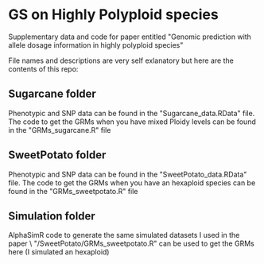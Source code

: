 # GS on Highly Polyploid species

Supplementary data and code for paper entitled "Genomic prediction with allele dosage information in highly polyploid species"

File names and descriptions are very self exlanatory but here are the contents of this repo:

## Sugarcane folder

Phenotypic and SNP data can be found in the "Sugarcane_data.RData" file.
The code to get the GRMs when you have mixed Ploidy levels can be found in the "GRMs_sugarcane.R" file

## SweetPotato folder

Phenotypic and SNP data can be found in the "SweetPotato_data.RData" file.
The code to get the GRMs when you have an hexaploid species can be found in the "GRMs_sweetpotato.R" file

## Simulation folder

AlphaSimR code to generate the same simulated datasets I used in the paper \\
"/SweetPotato/GRMs_sweetpotato.R" can be used to get the GRMs here (I simulated an hexaploid)

